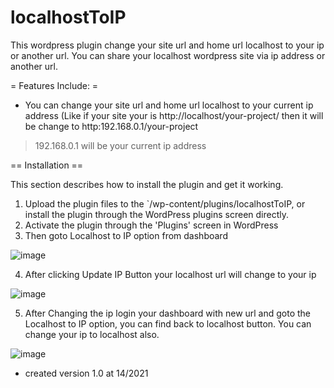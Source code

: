 # localhostToIP
This wordpress plugin change your site url and home url localhost to your ip or another url. You can share your localhost wordpress site via ip address or another url.


= Features Include: =

* You can change your site url and home url localhost to your current ip address (Like if your site your is http://localhost/your-project/ then it will be change to http:192.168.0.1/your-project
> 192.168.0.1 will be your current ip address


== Installation ==

This section describes how to install the plugin and get it working.

1. Upload the plugin files to the `/wp-content/plugins/localhostToIP, or install the plugin through the WordPress plugins screen directly.
2. Activate the plugin through the 'Plugins' screen in WordPress
3. Then goto Localhost to IP option from dashboard

![image](https://user-images.githubusercontent.com/83091643/121818434-fb712380-cca8-11eb-9f02-9281f951345a.png)


4. After clicking Update IP Button your localhost url will change to your ip


![image](https://user-images.githubusercontent.com/83091643/121818499-628ed800-cca9-11eb-83e2-d41a1ad6f1bb.png)

5. After Changing the ip login your dashboard with new url and goto the Localhost to IP option, you can find back to localhost button. You can change your ip to localhost also.

![image](https://user-images.githubusercontent.com/83091643/121818597-f5c80d80-cca9-11eb-8d54-70a79b5ab266.png)


* created version 1.0 at 14/2021


